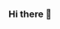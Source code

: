 ### Hi there 👋

<!--
**arun9294/arun9294** is a ✨ _special_ ✨ repository because its `README.md` (this file) appears on your GitHub profile.

Here are some ideas to get you started:

- 🔭 I’m currently working on ... acquiring knowledge about Sytems Programming
- 🌱 I’m currently learning ... Subjects in my Master's in Computer Science like DBMS, APDS, AD, SP
- 👯 I’m looking to collaborate on ... projects which will be helpful my career
- 🤔 I’m looking for help with ... learning concepts of Systems Programming
- 💬 Ask me about ... things which are useful and intresting
- 📫 How to reach me: ... EMAIL: bathalaa1@udayton.edu
- 😄 Pronouns: ... HE/HIM
- ⚡ Fun fact: ... It happens with my conversation
-->
